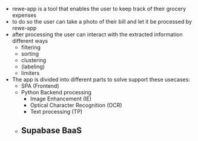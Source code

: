 - rewe-app is a tool that enables the user to keep track of their grocery expenses
- to do so the user can take a photo of their bill and let it be processed by rewe-app
- after processing the user can interact with the extracted information different ways
	- filtering
	- sorting
	- clustering
	- (labeling)
	- limiters
- The app is divided into different parts to solve support these usecases:
	- SPA (Frontend)
	- Python Backend processing
		- Image Enhancement (IE)
		- Optical Character Recognition (OCR)
		- Text processing (TP)
	- Supabase BaaS
		-